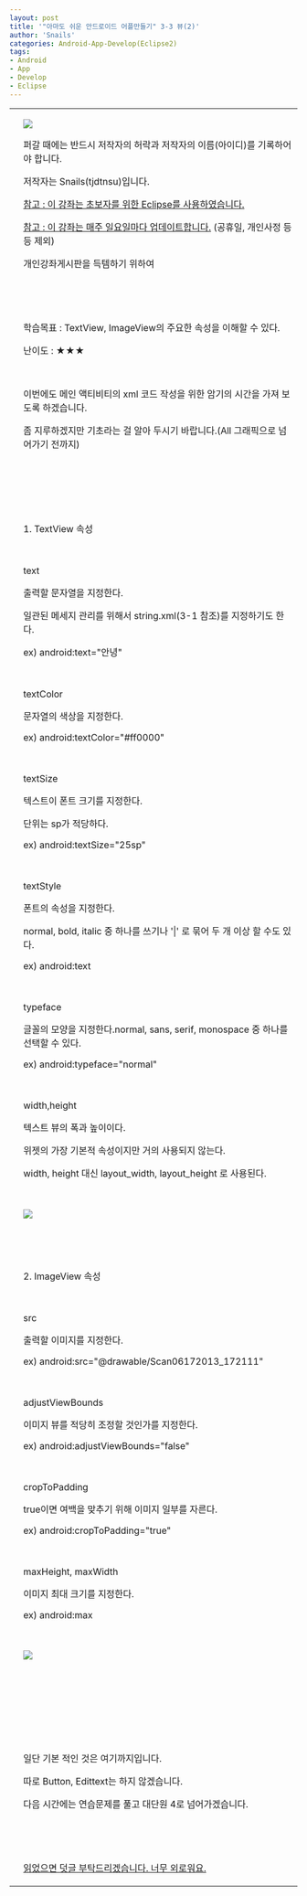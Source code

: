 ```yaml
---
layout: post
title: '"아마도 쉬운 안드로이드 어플만들기" 3-3 뷰(2)'
author: 'Snails'
categories: Android-App-Develop(Eclipse2)
tags:
- Android
- App
- Develop
- Eclipse
---
```



<script> location.href='https://cafe.naver.com/develoid/270084' ; </script>

<!-- Not Allowed Attribute Filtered ( nowrap="nowrap") --><table    ><tbody><tr><td ></td><td ><p><img src="https://dthumb-phinf.pstatic.net/?src=%22http%3A%2F%2Fpostfiles3.naver.net%2F20130523_178%2Ftjdtnsu_1369283538974akCh1_JPEG%2Fand.jpg%3Ftype%3Dw2%22&amp;type=cafe_wa740"></p>
<p>퍼갈 때에는 반드시 저작자의 허락과 저작자의 이름(아이디)를 기록하어야 합니다.</p>
<p>저작자는 Snails(tjdtnsu)입니다.</p>
<p><u>참고 : 이 강좌는 초보자를 위한 Eclipse를 사용하였습니다.</u></p>
<p><u>참고 : 이 강좌는 매주 일요일마다 업데이트합니다.</u> (공휴일, 개인사정 등등 제외)</p>
<p>개인강좌게시판을 득템하기 위하여&nbsp;</p>
<p>&nbsp;</p>
<p><u>﻿</u></p>
<p>학습목표 :&nbsp;TextView, ImageView의 주요한 속성을 이해할 수 있다.</p>
<p>난이도 : ★★★</p>
<p>&nbsp;</p>
<p>이번에도 메인 액티비티의 xml 코드 작성을 위한 암기의 시간을 가져 보도록 하겠습니다.</p>
<p>좀 지루하겠지만 기초라는 걸 알아 두시기 바랍니다.(All 그래픽으로 넘어가기 전까지)</p>
<p></p>
<p>&nbsp;</p>
<p>&nbsp;</p>
<p>&nbsp;</p>
<p>1. TextView 속성</p>
<p>&nbsp;</p>
<p>text</p>
<p>출력할 문자열을 지정한다.</p>
<p>일관된 메세지 관리를 위해서 string.xml(3-1 참조)를 지정하기도 한다.</p>
<p>ex) android:text="안녕"</p>
<p>&nbsp;</p>
<p>textColor</p>
<p>문자열의 색상을 지정한다.</p>
<p>ex) android:textColor="#ff0000"</p>
<p>&nbsp;</p>
<p>textSize</p>
<p>텍스트이 폰트 크기를 지정한다.</p>
<p>단위는 sp가 적당하다. </p>
<p>ex) android:textSize="25sp"</p>
<p>&nbsp;</p>
<p>textStyle</p>
<p>폰트의 속성을 지정한다.</p>
<p>normal, bold, italic 중 하나를 쓰기나 '|' 로 묶어 두 개 이상 할 수도 있다.</p>
<p>ex) android:text</p>
<p>&nbsp;</p>
<p>typeface</p>
<p>글꼴의 모양을 지정한다.normal, sans, serif, monospace 중 하나를 선택할 수 있다.&nbsp;</p>
<p>ex) android:typeface="normal"</p>
<p>&nbsp;</p>
<p>width,height</p>
<p>텍스트 뷰의 폭과 높이이다.</p>
<p>위젯의 가장 기본적 속성이지만 거의 사용되지 않는다.</p>
<p>width, height 대신 layout_width, layout_height 로 사용된다.</p>
<p>&nbsp;</p>
<p><img src="https://dthumb-phinf.pstatic.net/?src=%22http%3A%2F%2Fblogfiles.naver.net%2F20130630_168%2Ftjdtnsu_1372563356841KToMu_PNG%2F%25C1%25A6%25B8%25F1_%25BE%25F8%25C0%25BD.png%22&amp;type=cafe_wa740"></p>
<p>&nbsp;</p>
<p>&nbsp;</p>
<p>2. ImageView 속성</p>
<p>&nbsp;</p>
<p>src</p>
<p>출력할 이미지를 지정한다.</p>
<p>ex) android:src="@drawable/Scan06172013_172111"</p>
<p>&nbsp;</p>
<p>adjustViewBounds</p>
<p>이미지 뷰를 적당히 조정할 것인가를 지정한다.</p>
<p>ex)&nbsp;android:adjustViewBounds="false"</p>
<p>&nbsp;</p>
<p>cropToPadding</p>
<p>true이면 여백을 맞추기 위해 이미지 일부를 자른다.</p>
<p>ex) android:cropToPadding="true"</p>
<p>&nbsp;</p>
<p>maxHeight, maxWidth</p>
<p>이미지 최대 크기를 지정한다.</p>
<p>ex)&nbsp;android:max</p>
<p>&nbsp;</p>
<p><img src="https://dthumb-phinf.pstatic.net/?src=%22http%3A%2F%2Fblogfiles.naver.net%2F20130630_101%2Ftjdtnsu_1372576844490Pni5S_PNG%2F%25C1%25A6%25B8%25F1_%25BE%25F8%25C0%25BD.png%22&amp;type=cafe_wa740"></p>
<p>&nbsp;</p>
<p>&nbsp;</p>
<p>&nbsp;</p>
<p>&nbsp;</p>
<p>일단 기본 적인 것은 여기까지입니다.</p>
<p>따로 Button, Edittext는 하지 않겠습니다.</p>
<p>다음 시간에는 연습문제를 풀고 대단원 4로 넘어가겠습니다.</p>
<p>&nbsp;</p>
<p>&nbsp;</p>
<p><u>읽었으면 덧글 부탁드리겠습니다. 너무 외로워요.</u></p>
</td></tr></tbody></table>  
